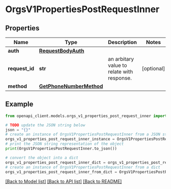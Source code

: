 # OrgsV1PropertiesPostRequestInner


## Properties

Name | Type | Description | Notes
------------ | ------------- | ------------- | -------------
**auth** | [**RequestBodyAuth**](RequestBodyAuth.md) |  | 
**request_id** | **str** | an arbitary value to relate with response. | [optional] 
**method** | [**GetPhoneNumberMethod**](GetPhoneNumberMethod.md) |  | 

## Example

```python
from openapi_client.models.orgs_v1_properties_post_request_inner import OrgsV1PropertiesPostRequestInner

# TODO update the JSON string below
json = "{}"
# create an instance of OrgsV1PropertiesPostRequestInner from a JSON string
orgs_v1_properties_post_request_inner_instance = OrgsV1PropertiesPostRequestInner.from_json(json)
# print the JSON string representation of the object
print(OrgsV1PropertiesPostRequestInner.to_json())

# convert the object into a dict
orgs_v1_properties_post_request_inner_dict = orgs_v1_properties_post_request_inner_instance.to_dict()
# create an instance of OrgsV1PropertiesPostRequestInner from a dict
orgs_v1_properties_post_request_inner_from_dict = OrgsV1PropertiesPostRequestInner.from_dict(orgs_v1_properties_post_request_inner_dict)
```
[[Back to Model list]](../README.md#documentation-for-models) [[Back to API list]](../README.md#documentation-for-api-endpoints) [[Back to README]](../README.md)


